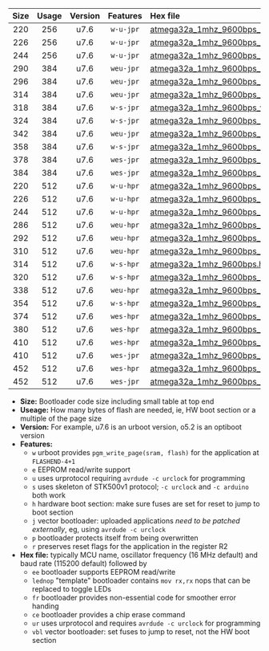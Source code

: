 |Size|Usage|Version|Features|Hex file|
|:-:|:-:|:-:|:-:|:--|
|220|256|u7.6|`w-u-jpr`|[atmega32a_1mhz_9600bps_ur_vbl.hex](https://raw.githubusercontent.com/stefanrueger/urboot/main//atmega32a_1mhz_9600bps_ur_vbl.hex)|
|226|256|u7.6|`w-u-jpr`|[atmega32a_1mhz_9600bps_lednop_ur_vbl.hex](https://raw.githubusercontent.com/stefanrueger/urboot/main//atmega32a_1mhz_9600bps_lednop_ur_vbl.hex)|
|244|256|u7.6|`w-u-jpr`|[atmega32a_1mhz_9600bps_lednop_fr_ur_vbl.hex](https://raw.githubusercontent.com/stefanrueger/urboot/main//atmega32a_1mhz_9600bps_lednop_fr_ur_vbl.hex)|
|290|384|u7.6|`weu-jpr`|[atmega32a_1mhz_9600bps_ee_ur_vbl.hex](https://raw.githubusercontent.com/stefanrueger/urboot/main//atmega32a_1mhz_9600bps_ee_ur_vbl.hex)|
|296|384|u7.6|`weu-jpr`|[atmega32a_1mhz_9600bps_ee_lednop_ur_vbl.hex](https://raw.githubusercontent.com/stefanrueger/urboot/main//atmega32a_1mhz_9600bps_ee_lednop_ur_vbl.hex)|
|314|384|u7.6|`weu-jpr`|[atmega32a_1mhz_9600bps_ee_lednop_fr_ur_vbl.hex](https://raw.githubusercontent.com/stefanrueger/urboot/main//atmega32a_1mhz_9600bps_ee_lednop_fr_ur_vbl.hex)|
|318|384|u7.6|`w-s-jpr`|[atmega32a_1mhz_9600bps_vbl.hex](https://raw.githubusercontent.com/stefanrueger/urboot/main//atmega32a_1mhz_9600bps_vbl.hex)|
|324|384|u7.6|`w-s-jpr`|[atmega32a_1mhz_9600bps_lednop_vbl.hex](https://raw.githubusercontent.com/stefanrueger/urboot/main//atmega32a_1mhz_9600bps_lednop_vbl.hex)|
|342|384|u7.6|`weu-jpr`|[atmega32a_1mhz_9600bps_ee_lednop_fr_ce_ur_vbl.hex](https://raw.githubusercontent.com/stefanrueger/urboot/main//atmega32a_1mhz_9600bps_ee_lednop_fr_ce_ur_vbl.hex)|
|358|384|u7.6|`w-s-jpr`|[atmega32a_1mhz_9600bps_lednop_fr_vbl.hex](https://raw.githubusercontent.com/stefanrueger/urboot/main//atmega32a_1mhz_9600bps_lednop_fr_vbl.hex)|
|378|384|u7.6|`wes-jpr`|[atmega32a_1mhz_9600bps_ee_vbl.hex](https://raw.githubusercontent.com/stefanrueger/urboot/main//atmega32a_1mhz_9600bps_ee_vbl.hex)|
|384|384|u7.6|`wes-jpr`|[atmega32a_1mhz_9600bps_ee_lednop_vbl.hex](https://raw.githubusercontent.com/stefanrueger/urboot/main//atmega32a_1mhz_9600bps_ee_lednop_vbl.hex)|
|220|512|u7.6|`w-u-hpr`|[atmega32a_1mhz_9600bps_ur.hex](https://raw.githubusercontent.com/stefanrueger/urboot/main//atmega32a_1mhz_9600bps_ur.hex)|
|226|512|u7.6|`w-u-hpr`|[atmega32a_1mhz_9600bps_lednop_ur.hex](https://raw.githubusercontent.com/stefanrueger/urboot/main//atmega32a_1mhz_9600bps_lednop_ur.hex)|
|244|512|u7.6|`w-u-hpr`|[atmega32a_1mhz_9600bps_lednop_fr_ur.hex](https://raw.githubusercontent.com/stefanrueger/urboot/main//atmega32a_1mhz_9600bps_lednop_fr_ur.hex)|
|286|512|u7.6|`weu-hpr`|[atmega32a_1mhz_9600bps_ee_ur.hex](https://raw.githubusercontent.com/stefanrueger/urboot/main//atmega32a_1mhz_9600bps_ee_ur.hex)|
|292|512|u7.6|`weu-hpr`|[atmega32a_1mhz_9600bps_ee_lednop_ur.hex](https://raw.githubusercontent.com/stefanrueger/urboot/main//atmega32a_1mhz_9600bps_ee_lednop_ur.hex)|
|310|512|u7.6|`weu-hpr`|[atmega32a_1mhz_9600bps_ee_lednop_fr_ur.hex](https://raw.githubusercontent.com/stefanrueger/urboot/main//atmega32a_1mhz_9600bps_ee_lednop_fr_ur.hex)|
|314|512|u7.6|`w-s-hpr`|[atmega32a_1mhz_9600bps.hex](https://raw.githubusercontent.com/stefanrueger/urboot/main//atmega32a_1mhz_9600bps.hex)|
|320|512|u7.6|`w-s-hpr`|[atmega32a_1mhz_9600bps_lednop.hex](https://raw.githubusercontent.com/stefanrueger/urboot/main//atmega32a_1mhz_9600bps_lednop.hex)|
|338|512|u7.6|`weu-hpr`|[atmega32a_1mhz_9600bps_ee_lednop_fr_ce_ur.hex](https://raw.githubusercontent.com/stefanrueger/urboot/main//atmega32a_1mhz_9600bps_ee_lednop_fr_ce_ur.hex)|
|354|512|u7.6|`w-s-hpr`|[atmega32a_1mhz_9600bps_lednop_fr.hex](https://raw.githubusercontent.com/stefanrueger/urboot/main//atmega32a_1mhz_9600bps_lednop_fr.hex)|
|374|512|u7.6|`wes-hpr`|[atmega32a_1mhz_9600bps_ee.hex](https://raw.githubusercontent.com/stefanrueger/urboot/main//atmega32a_1mhz_9600bps_ee.hex)|
|380|512|u7.6|`wes-hpr`|[atmega32a_1mhz_9600bps_ee_lednop.hex](https://raw.githubusercontent.com/stefanrueger/urboot/main//atmega32a_1mhz_9600bps_ee_lednop.hex)|
|410|512|u7.6|`wes-hpr`|[atmega32a_1mhz_9600bps_ee_lednop_fr.hex](https://raw.githubusercontent.com/stefanrueger/urboot/main//atmega32a_1mhz_9600bps_ee_lednop_fr.hex)|
|410|512|u7.6|`wes-jpr`|[atmega32a_1mhz_9600bps_ee_lednop_fr_vbl.hex](https://raw.githubusercontent.com/stefanrueger/urboot/main//atmega32a_1mhz_9600bps_ee_lednop_fr_vbl.hex)|
|452|512|u7.6|`wes-hpr`|[atmega32a_1mhz_9600bps_ee_lednop_fr_ce.hex](https://raw.githubusercontent.com/stefanrueger/urboot/main//atmega32a_1mhz_9600bps_ee_lednop_fr_ce.hex)|
|452|512|u7.6|`wes-jpr`|[atmega32a_1mhz_9600bps_ee_lednop_fr_ce_vbl.hex](https://raw.githubusercontent.com/stefanrueger/urboot/main//atmega32a_1mhz_9600bps_ee_lednop_fr_ce_vbl.hex)|

- **Size:** Bootloader code size including small table at top end
- **Useage:** How many bytes of flash are needed, ie, HW boot section or a multiple of the page size
- **Version:** For example, u7.6 is an urboot version, o5.2 is an optiboot version
- **Features:**
  + `w` urboot provides `pgm_write_page(sram, flash)` for the application at `FLASHEND-4+1`
  + `e` EEPROM read/write support
  + `u` uses urprotocol requiring `avrdude -c urclock` for programming
  + `s` uses skeleton of STK500v1 protocol; `-c urclock` and `-c arduino` both work
  + `h` hardware boot section: make sure fuses are set for reset to jump to boot section
  + `j` vector bootloader: uploaded applications *need to be patched externally*, eg, using `avrdude -c urclock`
  + `p` bootloader protects itself from being overwritten
  + `r` preserves reset flags for the application in the register R2
- **Hex file:** typically MCU name, oscillator frequency (16 MHz default) and baud rate (115200 default) followed by
  + `ee` bootloader supports EEPROM read/write
  + `lednop` "template" bootloader contains `mov rx,rx` nops that can be replaced to toggle LEDs
  + `fr` bootloader provides non-essential code for smoother error handing
  + `ce` bootloader provides a chip erase command
  + `ur` uses urprotocol and requires `avrdude -c urclock` for programming
  + `vbl` vector bootloader: set fuses to jump to reset, not the HW boot section
